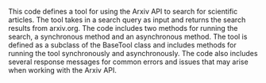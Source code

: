 This code defines a tool for using the Arxiv API to search for scientific articles. The tool takes in a search query as input and returns the search results from arxiv.org. The code includes two methods for running the search, a synchronous method and an asynchronous method. The tool is defined as a subclass of the BaseTool class and includes methods for running the tool synchronously and asynchronously. The code also includes several response messages for common errors and issues that may arise when working with the Arxiv API.

